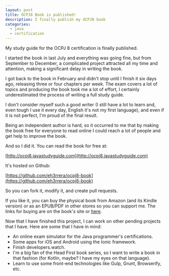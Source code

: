 ```yaml
---
layout: post
title: OCPJ8 Book is published!
description: I finally publish my OCPJ8 book
categories:
  - java
  - certification
---
```


My study guide for the OCPJ 8 certification is finally published.

I started the book in last July and everything was going fine, but from September to December, a complicated project attracted all my time and attention, making a significant delay in writing the book.

I got back to the book in February and didn't stop until I finish it six days ago, releasing three or four chapters per week. The exam covers a lot of topics and producing the book took me a lot of effort, I certainly underestimated the process of writing a full study guide.

I don't consider myself such a good writer (I still have a lot to learn and, even tough I use it every day, English it's not my first language), and even if it is not perfect, I'm proud of the final result.

Being an independent author is hard, so it occurred to me that by making the book free for everyone to read online I could reach a lot of people and get help to improve the book.

And so I did it. You can read the book for free at:

[http://ocpj8.javastudyguide.com](http://ocpj8.javastudyguide.com)

It's hosted on Github:

[https://github.com/eh3rrera/ocpj8-book](https://github.com/eh3rrera/ocpj8-book)

So you can fork it, modify it, and create pull requests.

If you like it, you can buy the physical book from Amazon (and its Kindle version) or as an EPUB/PDF in other stores so you can support me. The links for buying are on the book's site or [here](http://eherrera.net/books/). 

Now that I have finished this project, I can work on other pending projects that I have. Here are some that I have in mind:

- An online exam simulator for the Java programmer's certifications.
- Some apps for iOS and Android using the Ionic framework.
- Finish developers.watch.
- I'm a big fan of the Head First book series, so I want to write a book in that fashion (for Kotlin, maybe? I have my eyes on that language).
- Learn to use some front-end technologies like Gulp, Grunt, Browserify, etc.